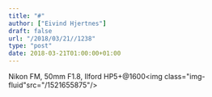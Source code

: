 ```yaml
---
title: "#"
author: ["Eivind Hjertnes"]
draft: false
url: "/2018/03/21//1238"
type: "post"
date: 2018-03-21T01:00:00+01:00
---
```


Nikon FM, 50mm F1.8, Ilford HP5+@1600<img
class="img-fluid"src="/1521655875"/>
